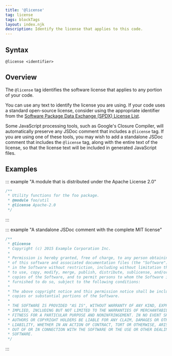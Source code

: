 ```yaml
---
title: '@license'
tag: license
tags: blockTags
layout: index.njk
description: Identify the license that applies to this code.
---
```


## Syntax

`@license <identifier>`


## Overview

The `@license` tag identifies the software license that applies to any portion of your code.

You can use any text to identify the license you are using. If your code uses a standard open-source
license, consider using the appropriate identifier from the [Software Package Data Exchange (SPDX)
License List][spdx].

Some JavaScript processing tools, such as Google's Closure Compiler, will automatically preserve
any JSDoc comment that includes a `@license` tag. If you are using one of these tools, you may wish
to add a standalone JSDoc comment that includes the `@license` tag, along with the entire text of
the license, so that the license text will be included in generated JavaScript files.

[spdx]: https://spdx.org/licenses/


## Examples

::: example "A module that is distributed under the Apache License 2.0"

```js
/**
 * Utility functions for the foo package.
 * @module foo/util
 * @license Apache-2.0
 */
```
:::

::: example "A standalone JSDoc comment with the complete MIT license"

```js
/**
 * @license
 * Copyright (c) 2015 Example Corporation Inc.
 *
 * Permission is hereby granted, free of charge, to any person obtaining a copy
 * of this software and associated documentation files (the "Software"), to deal
 * in the Software without restriction, including without limitation the rights
 * to use, copy, modify, merge, publish, distribute, sublicense, and/or sell
 * copies of the Software, and to permit persons to whom the Software is
 * furnished to do so, subject to the following conditions:
 *
 * The above copyright notice and this permission notice shall be included in all
 * copies or substantial portions of the Software.
 *
 * THE SOFTWARE IS PROVIDED "AS IS", WITHOUT WARRANTY OF ANY KIND, EXPRESS OR
 * IMPLIED, INCLUDING BUT NOT LIMITED TO THE WARRANTIES OF MERCHANTABILITY,
 * FITNESS FOR A PARTICULAR PURPOSE AND NONINFRINGEMENT. IN NO EVENT SHALL THE
 * AUTHORS OR COPYRIGHT HOLDERS BE LIABLE FOR ANY CLAIM, DAMAGES OR OTHER
 * LIABILITY, WHETHER IN AN ACTION OF CONTRACT, TORT OR OTHERWISE, ARISING FROM,
 * OUT OF OR IN CONNECTION WITH THE SOFTWARE OR THE USE OR OTHER DEALINGS IN THE
 * SOFTWARE.
 */
```

:::
